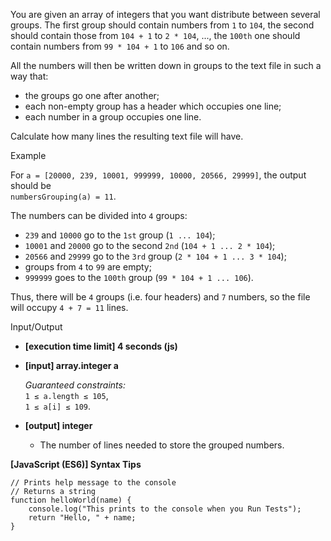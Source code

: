 You are given an array of integers that you want distribute between several groups. The
first group should contain numbers from `1` to `104`, the second should contain those from
`104 + 1` to `2 * 104`, ..., the `100th` one should contain numbers from `99 * 104 + 1` to
`106` and so on.

All the numbers will then be written down in groups to the text file in such a way that:

- the groups go one after another;
- each non-empty group has a header which occupies one line;
- each number in a group occupies one line.

Calculate how many lines the resulting text file will have.

Example

For `a = [20000, 239, 10001, 999999, 10000, 20566, 29999]`, the output should be  
`numbersGrouping(a) = 11`.

The numbers can be divided into `4` groups:

- `239` and `10000` go to the `1st` group (`1 ... 104`);
- `10001` and `20000` go to the second `2nd` (`104 + 1 ... 2 * 104`);
- `20566` and `29999` go to the `3rd` group (`2 * 104 + 1 ... 3 * 104`);
- groups from `4` to `99` are empty;
- `999999` goes to the `100th` group (`99 * 104 + 1 ... 106`).

Thus, there will be `4` groups (i.e. four headers) and `7` numbers, so the file will
occupy `4 + 7 = 11` lines.

Input/Output

- **\[execution time limit\] 4 seconds (js)**

- **\[input\] array.integer a**

  _Guaranteed constraints:_  
  `1 ≤ a.length ≤ 105`,  
  `1 ≤ a[i] ≤ 109`.

- **\[output\] integer**

  - The number of lines needed to store the grouped numbers.

**\[JavaScript (ES6)\] Syntax Tips**

    // Prints help message to the console
    // Returns a string
    function helloWorld(name) {
        console.log("This prints to the console when you Run Tests");
        return "Hello, " + name;
    }
